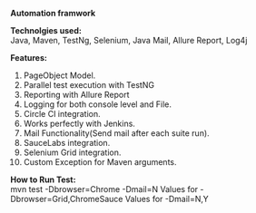 <b>Automation framwork</b> 

<b>Technolgies used:</b><br>
Java, Maven, TestNg, Selenium, Java Mail, Allure Report, Log4j

<b>Features: </b> <br>
1. PageObject Model. <br>
2. Parallel test execution with TestNG<br>
3. Reporting with Allure Report<br>
4. Logging for both console level and File.<br>
5. Circle CI integration.<br>
6. Works perfectly with Jenkins.<br>
7. Mail Functionality(Send mail after each suite run).<br>
8. SauceLabs integration.<br>
9. Selenium Grid integration.<br>
10. Custom Exception for Maven arguments.<br>

<b>How to Run Test: </b><br>
mvn test -Dbrowser=Chrome -Dmail=N
Values for -Dbrowser=Grid,ChromeSauce
Values for -Dmail=N,Y

